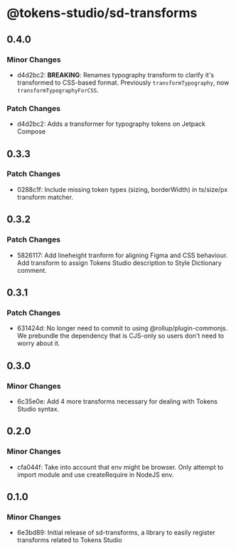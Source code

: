 # @tokens-studio/sd-transforms

## 0.4.0

### Minor Changes

- d4d2bc2: **BREAKING**: Renames typography transform to clarify it's transformed to CSS-based format.
  Previously `transformTypography`, now `transformTypographyForCSS`.

### Patch Changes

- d4d2bc2: Adds a transformer for typography tokens on Jetpack Compose

## 0.3.3

### Patch Changes

- 0288c1f: Include missing token types (sizing, borderWidth) in ts/size/px transform matcher.

## 0.3.2

### Patch Changes

- 5826117: Add lineheight tranform for aligning Figma and CSS behaviour. Add transform to assign Tokens Studio description to Style Dictionary comment.

## 0.3.1

### Patch Changes

- 631424d: No longer need to commit to using @rollup/plugin-commonjs. We prebundle the dependency that is CJS-only so users don't need to worry about it.

## 0.3.0

### Minor Changes

- 6c35e0e: Add 4 more transforms necessary for dealing with Tokens Studio syntax.

## 0.2.0

### Minor Changes

- cfa044f: Take into account that env might be browser. Only attempt to import module and use createRequire in NodeJS env.

## 0.1.0

### Minor Changes

- 6e3bd89: Initial release of sd-transforms, a library to easily register transforms related to Tokens Studio
